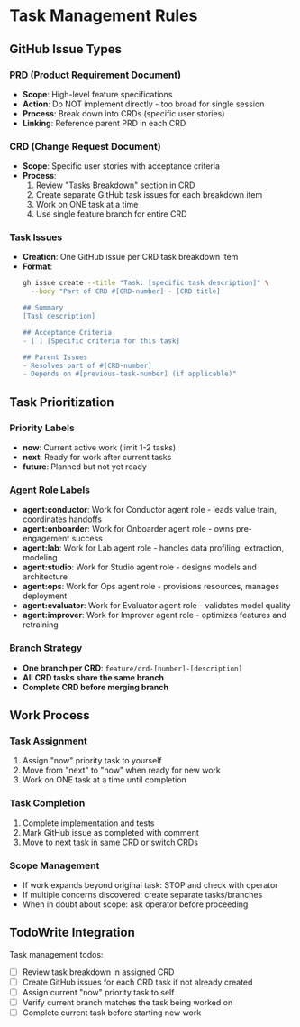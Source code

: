 # Task Management Rules

## GitHub Issue Types

### PRD (Product Requirement Document)
- **Scope**: High-level feature specifications  
- **Action**: Do NOT implement directly - too broad for single session
- **Process**: Break down into CRDs (specific user stories)
- **Linking**: Reference parent PRD in each CRD

### CRD (Change Request Document)  
- **Scope**: Specific user stories with acceptance criteria
- **Process**: 
  1. Review "Tasks Breakdown" section in CRD
  2. Create separate GitHub task issues for each breakdown item
  3. Work on ONE task at a time
  4. Use single feature branch for entire CRD

### Task Issues
- **Creation**: One GitHub issue per CRD task breakdown item
- **Format**:
  ```bash
  gh issue create --title "Task: [specific task description]" \
    --body "Part of CRD #[CRD-number] - [CRD title]
  
  ## Summary
  [Task description]
  
  ## Acceptance Criteria
  - [ ] [Specific criteria for this task]
  
  ## Parent Issues
  - Resolves part of #[CRD-number]
  - Depends on #[previous-task-number] (if applicable)"
  ```

## Task Prioritization

### Priority Labels
- **now**: Current active work (limit 1-2 tasks)
- **next**: Ready for work after current tasks
- **future**: Planned but not yet ready

### Agent Role Labels
- **agent:conductor**: Work for Conductor agent role - leads value train, coordinates handoffs
- **agent:onboarder**: Work for Onboarder agent role - owns pre-engagement success
- **agent:lab**: Work for Lab agent role - handles data profiling, extraction, modeling
- **agent:studio**: Work for Studio agent role - designs models and architecture
- **agent:ops**: Work for Ops agent role - provisions resources, manages deployment
- **agent:evaluator**: Work for Evaluator agent role - validates model quality
- **agent:improver**: Work for Improver agent role - optimizes features and retraining

### Branch Strategy
- **One branch per CRD**: `feature/crd-[number]-[description]`
- **All CRD tasks share the same branch**
- **Complete CRD before merging branch**

## Work Process

### Task Assignment
1. Assign "now" priority task to yourself
2. Move from "next" to "now" when ready for new work
3. Work on ONE task at a time until completion

### Task Completion
1. Complete implementation and tests
2. Mark GitHub issue as completed with comment
3. Move to next task in same CRD or switch CRDs

### Scope Management
- If work expands beyond original task: STOP and check with operator
- If multiple concerns discovered: create separate tasks/branches
- When in doubt about scope: ask operator before proceeding

## TodoWrite Integration
Task management todos:
- [ ] Review task breakdown in assigned CRD
- [ ] Create GitHub issues for each CRD task if not already created
- [ ] Assign current "now" priority task to self
- [ ] Verify current branch matches the task being worked on
- [ ] Complete current task before starting new work